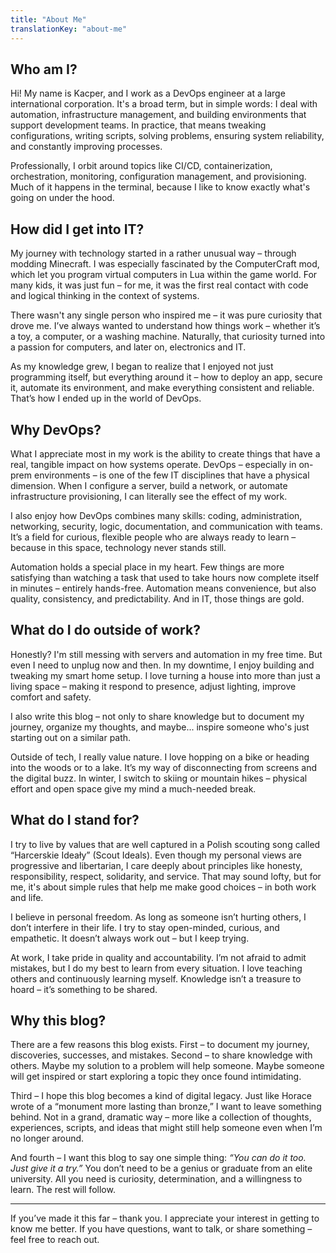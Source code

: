 ```yaml
---
title: "About Me"
translationKey: "about-me"
---
```


## Who am I?

Hi! My name is Kacper, and I work as a DevOps engineer at a large international corporation. It's a broad term, but in simple words: I deal with automation, infrastructure management, and building environments that support development teams. In practice, that means tweaking configurations, writing scripts, solving problems, ensuring system reliability, and constantly improving processes.

Professionally, I orbit around topics like CI/CD, containerization, orchestration, monitoring, configuration management, and provisioning. Much of it happens in the terminal, because I like to know exactly what's going on under the hood.

## How did I get into IT?

My journey with technology started in a rather unusual way – through modding Minecraft. I was especially fascinated by the ComputerCraft mod, which let you program virtual computers in Lua within the game world. For many kids, it was just fun – for me, it was the first real contact with code and logical thinking in the context of systems.

There wasn't any single person who inspired me – it was pure curiosity that drove me. I’ve always wanted to understand how things work – whether it’s a toy, a computer, or a washing machine. Naturally, that curiosity turned into a passion for computers, and later on, electronics and IT.

As my knowledge grew, I began to realize that I enjoyed not just programming itself, but everything around it – how to deploy an app, secure it, automate its environment, and make everything consistent and reliable. That’s how I ended up in the world of DevOps.

## Why DevOps?

What I appreciate most in my work is the ability to create things that have a real, tangible impact on how systems operate. DevOps – especially in on-prem environments – is one of the few IT disciplines that have a physical dimension. When I configure a server, build a network, or automate infrastructure provisioning, I can literally see the effect of my work.

I also enjoy how DevOps combines many skills: coding, administration, networking, security, logic, documentation, and communication with teams. It’s a field for curious, flexible people who are always ready to learn – because in this space, technology never stands still.

Automation holds a special place in my heart. Few things are more satisfying than watching a task that used to take hours now complete itself in minutes – entirely hands-free. Automation means convenience, but also quality, consistency, and predictability. And in IT, those things are gold.

## What do I do outside of work?

Honestly? I'm still messing with servers and automation in my free time. But even I need to unplug now and then. In my downtime, I enjoy building and tweaking my smart home setup. I love turning a house into more than just a living space – making it respond to presence, adjust lighting, improve comfort and safety.

I also write this blog – not only to share knowledge but to document my journey, organize my thoughts, and maybe... inspire someone who's just starting out on a similar path.

Outside of tech, I really value nature. I love hopping on a bike or heading into the woods or to a lake. It’s my way of disconnecting from screens and the digital buzz. In winter, I switch to skiing or mountain hikes – physical effort and open space give my mind a much-needed break.

## What do I stand for?

I try to live by values that are well captured in a Polish scouting song called “Harcerskie Ideały” (Scout Ideals). Even though my personal views are progressive and libertarian, I care deeply about principles like honesty, responsibility, respect, solidarity, and service. That may sound lofty, but for me, it's about simple rules that help me make good choices – in both work and life.

I believe in personal freedom. As long as someone isn’t hurting others, I don’t interfere in their life. I try to stay open-minded, curious, and empathetic. It doesn’t always work out – but I keep trying.

At work, I take pride in quality and accountability. I’m not afraid to admit mistakes, but I do my best to learn from every situation. I love teaching others and continuously learning myself. Knowledge isn’t a treasure to hoard – it’s something to be shared.

## Why this blog?

There are a few reasons this blog exists. First – to document my journey, discoveries, successes, and mistakes. Second – to share knowledge with others. Maybe my solution to a problem will help someone. Maybe someone will get inspired or start exploring a topic they once found intimidating.

Third – I hope this blog becomes a kind of digital legacy. Just like Horace wrote of a “monument more lasting than bronze,” I want to leave something behind. Not in a grand, dramatic way – more like a collection of thoughts, experiences, scripts, and ideas that might still help someone even when I’m no longer around.

And fourth – I want this blog to say one simple thing: *“You can do it too. Just give it a try.”* You don’t need to be a genius or graduate from an elite university. All you need is curiosity, determination, and a willingness to learn. The rest will follow.

---

If you’ve made it this far – thank you. I appreciate your interest in getting to know me better. If you have questions, want to talk, or share something – feel free to reach out.
